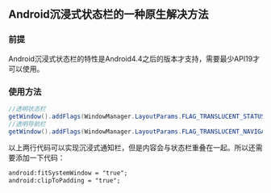 ## Android沉浸式状态栏的一种原生解决方法

### 前提

Android沉浸式状态栏的特性是Android4.4之后的版本才支持，需要最少API19才可以使用。

### 使用方法

```Java
//透明状态栏
getWindow().addFlags(WindowManager.LayoutParams.FLAG_TRANSLUCENT_STATUS);
//透明导航栏
getWindow().addFlags(WindowManager.LayoutParams.FLAG_TRANSLUCENT_NAVIGATION);
```

以上两行代码可以实现沉浸式通知栏，但是内容会与状态栏重叠在一起。所以还需要添加一下代码：

```xml
android:fitSystemWindow = "true";
android:clipToPadding = "true";
```

